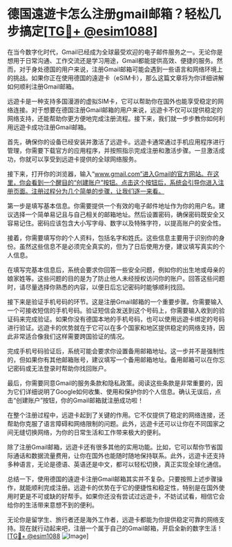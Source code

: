 # 德国遠遊卡怎么注册gmail邮箱？轻松几步搞定[[TG💪+ @esim1088](https://t.me/s/esim1088)]

在当今数字化时代，Gmail已经成为全球最受欢迎的电子邮件服务之一。无论你是想用于日常沟通、工作交流还是学习用途，Gmail都能提供高效、便捷的服务。然而，对于身处德国的用户来说，注册Gmail邮箱可能会遇到一些语言和网络环境上的挑战。如果你正在使用德国的遠遊卡（eSIM卡），那么这篇文章将为你详细讲解如何顺利注册Gmail邮箱。

远遊卡是一种支持多国漫游的虚拟SIM卡，它可以帮助你在国外也能享受稳定的网络连接。对于想要在德国注册Gmail邮箱的用户来说，远遊卡不仅可以提供稳定的网络支持，还能帮助你更方便地完成注册流程。接下来，我们就一步步教你如何利用远遊卡成功注册Gmail邮箱。

首先，确保你的设备已经安装并激活了远遊卡。远遊卡通常通过手机应用程序进行管理，你需要下载官方的应用程序，并按照指示完成注册和激活步骤。一旦激活成功，你就可以享受到远遊卡提供的全球网络服务。

接下来，打开你的浏览器，输入“www.gmail.com”进入Gmail的官方网站。在这里，你会看到一个醒目的“创建账户”按钮。点击这个按钮后，系统会引导你进入注册页面。注册过程分为几个简单的步骤，让我们逐一来看。

第一步是填写基本信息。你需要提供一个有效的电子邮件地址作为你的用户名。建议选择一个简单易记且与自己相关的邮箱地址。然后设置密码，确保密码既安全又容易记住。密码应该包含大小写字母、数字以及特殊字符，以提高账户的安全性。

接着，你需要填写你的个人资料，包括名字和姓氏。这些信息主要用于识别你的身份。虽然这些信息不是必须完全真实的，但为了日后使用方便，建议填写真实的个人信息。

在填写完基本信息后，系统会要求你回答一些安全问题，例如你的出生地或母亲的娘家姓等。这些问题的目的是为了防止他人未经授权访问你的账户。回答这些问题时，请尽量选择你熟悉的内容，以便日后忘记密码时能够顺利找回。

接下来是验证手机号码的环节。这是注册Gmail邮箱的一个重要步骤。你需要输入一个可接收短信的手机号码。验证短信会发送到这个号码上，你需要输入收到的验证码来完成验证。如果你没有德国本地的手机号码，也可以使用远遊卡绑定的号码进行验证。远遊卡的优势就在于它可以在多个国家和地区提供稳定的网络支持，因此非常适合像我们这样需要跨国验证的情况。

完成手机号码验证后，系统可能会要求你设置备用邮箱地址。这一步并不是强制性的，但如果你有其他邮箱账号，建议填写一个备用邮箱地址。备用邮箱可以在你忘记密码或无法登录时帮助你找回账户。

最后，你需要同意Gmail的服务条款和隐私政策。阅读这些条款是非常重要的，因为它们详细说明了Google如何收集、使用和保护你的个人信息。确认无误后，点击“创建账户”按钮，你的Gmail邮箱就注册成功啦！

在整个注册过程中，远遊卡起到了关键的作用。它不仅提供了稳定的网络连接，还帮助你克服了语言障碍和网络限制的问题。此外，远遊卡还可以让你在不同国家之间无缝切换网络，为你的日常生活和工作带来极大的便利。

除了注册Gmail邮箱，远遊卡还有很多其他的实用功能。比如，它可以帮你节省国际通话和数据流量费用，让你在国外也能随时随地保持联系。此外，远遊卡还支持多种语言，无论是德语、英语还是中文，都可以轻松切换，真正实现全球化通信。

总结一下，使用德国的遠遊卡注册Gmail邮箱其实并不复杂。只要按照上述步骤操作，就能顺利完成注册。远遊卡的优势在于它的便捷性和稳定性，特别是在国外使用时更是不可或缺的好帮手。如果你还没有尝试过远遊卡，不妨试试看，相信它会给你的生活带来意想不到的便利。

无论你是留学生、旅行者还是海外工作者，远遊卡都能为你提供稳定可靠的网络支持。现在就行动起来吧，注册一个属于自己的Gmail邮箱，开启全新的数字生活！[[TG💪+ @esim1088](https://t.me/s/esim1088) ![Image](https://i.postimg.cc/4NQfJmqS/Snipaste-2025-05-13-00-14-12.png)]